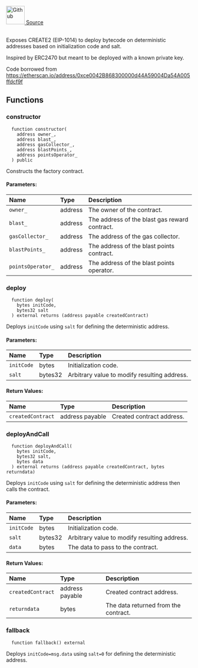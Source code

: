 <a href="https://github.com/AgentFi/agentfi-contracts/blob/main/contracts/utils/ContractFactory.sol"><img src="/img/github.svg" alt="Github" width="50px"/> Source</a><br/><br/>

Exposes CREATE2 (EIP-1014) to deploy bytecode on deterministic addresses based on initialization code and salt.

Inspired by ERC2470 but meant to be deployed with a known private key.

Code borrowed from https://etherscan.io/address/0xce0042B868300000d44A59004Da54A005ffdcf9f


## Functions
### constructor
```solidity
  function constructor(
    address owner_,
    address blast_,
    address gasCollector_,
    address blastPoints_,
    address pointsOperator_
  ) public
```
Constructs the factory contract.


#### Parameters:
| Name | Type | Description                                                          |
| :--- | :--- | :------------------------------------------------------------------- |
| `owner_` | address | The owner of the contract. |
| `blast_` | address | The address of the blast gas reward contract. |
| `gasCollector_` | address | The address of the gas collector. |
| `blastPoints_` | address | The address of the blast points contract. |
| `pointsOperator_` | address | The address of the blast points operator. |

### deploy
```solidity
  function deploy(
    bytes initCode,
    bytes32 salt
  ) external returns (address payable createdContract)
```
Deploys `initCode` using `salt` for defining the deterministic address.


#### Parameters:
| Name | Type | Description                                                          |
| :--- | :--- | :------------------------------------------------------------------- |
| `initCode` | bytes | Initialization code. |
| `salt` | bytes32 | Arbitrary value to modify resulting address. |

#### Return Values:
| Name                           | Type          | Description                                                                  |
| :----------------------------- | :------------ | :--------------------------------------------------------------------------- |
| `createdContract` | address payable | Created contract address. |

### deployAndCall
```solidity
  function deployAndCall(
    bytes initCode,
    bytes32 salt,
    bytes data
  ) external returns (address payable createdContract, bytes returndata)
```
Deploys `initCode` using `salt` for defining the deterministic address then calls the contract.


#### Parameters:
| Name | Type | Description                                                          |
| :--- | :--- | :------------------------------------------------------------------- |
| `initCode` | bytes | Initialization code. |
| `salt` | bytes32 | Arbitrary value to modify resulting address. |
| `data` | bytes | The data to pass to the contract. |

#### Return Values:
| Name                           | Type          | Description                                                                  |
| :----------------------------- | :------------ | :--------------------------------------------------------------------------- |
| `createdContract` | address payable | Created contract address. |
| `returndata` | bytes | The data returned from the contract. |

### fallback
```solidity
  function fallback() external
```
Deploys `initCode=msg.data` using `salt=0` for defining the deterministic address.





